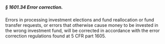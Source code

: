 ##### § 1601.34 Error correction. #####

Errors in processing investment elections and fund reallocation or fund transfer requests, or errors that otherwise cause money to be invested in the wrong investment fund, will be corrected in accordance with the error correction regulations found at 5 CFR part 1605.